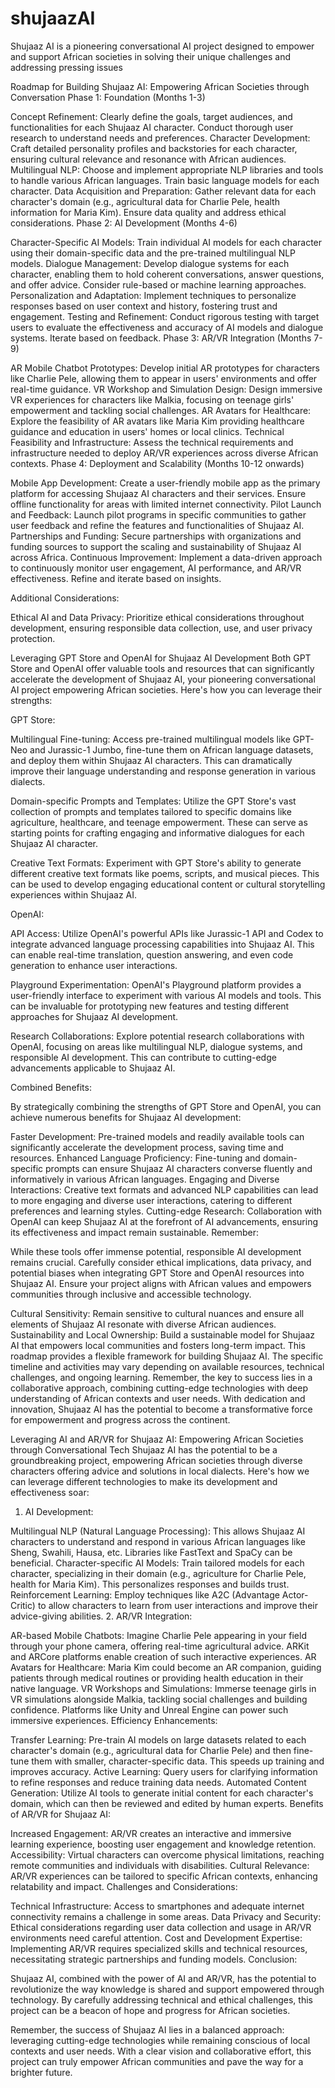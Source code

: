 # shujaazAI
Shujaaz AI is a pioneering conversational AI project designed to empower and support African societies in solving their unique challenges and addressing pressing issues

Roadmap for Building Shujaaz AI: Empowering African Societies through Conversation
Phase 1: Foundation (Months 1-3)

Concept Refinement: Clearly define the goals, target audiences, and functionalities for each Shujaaz AI character. Conduct thorough user research to understand needs and preferences.
Character Development: Craft detailed personality profiles and backstories for each character, ensuring cultural relevance and resonance with African audiences.
Multilingual NLP: Choose and implement appropriate NLP libraries and tools to handle various African languages. Train basic language models for each character.
Data Acquisition and Preparation: Gather relevant data for each character's domain (e.g., agricultural data for Charlie Pele, health information for Maria Kim). Ensure data quality and address ethical considerations.
Phase 2: AI Development (Months 4-6)

Character-Specific AI Models: Train individual AI models for each character using their domain-specific data and the pre-trained multilingual NLP models.
Dialogue Management: Develop dialogue systems for each character, enabling them to hold coherent conversations, answer questions, and offer advice. Consider rule-based or machine learning approaches.
Personalization and Adaptation: Implement techniques to personalize responses based on user context and history, fostering trust and engagement.
Testing and Refinement: Conduct rigorous testing with target users to evaluate the effectiveness and accuracy of AI models and dialogue systems. Iterate based on feedback.
Phase 3: AR/VR Integration (Months 7-9)

AR Mobile Chatbot Prototypes: Develop initial AR prototypes for characters like Charlie Pele, allowing them to appear in users' environments and offer real-time guidance.
VR Workshop and Simulation Design: Design immersive VR experiences for characters like Malkia, focusing on teenage girls' empowerment and tackling social challenges.
AR Avatars for Healthcare: Explore the feasibility of AR avatars like Maria Kim providing healthcare guidance and education in users' homes or local clinics.
Technical Feasibility and Infrastructure: Assess the technical requirements and infrastructure needed to deploy AR/VR experiences across diverse African contexts.
Phase 4: Deployment and Scalability (Months 10-12 onwards)

Mobile App Development: Create a user-friendly mobile app as the primary platform for accessing Shujaaz AI characters and their services. Ensure offline functionality for areas with limited internet connectivity.
Pilot Launch and Feedback: Launch pilot programs in specific communities to gather user feedback and refine the features and functionalities of Shujaaz AI.
Partnerships and Funding: Secure partnerships with organizations and funding sources to support the scaling and sustainability of Shujaaz AI across Africa.
Continuous Improvement: Implement a data-driven approach to continuously monitor user engagement, AI performance, and AR/VR effectiveness. Refine and iterate based on insights.

Additional Considerations:



Ethical AI and Data Privacy: Prioritize ethical considerations throughout development, ensuring responsible data collection, use, and user privacy protection.



Leveraging GPT Store and OpenAI for Shujaaz AI Development
Both GPT Store and OpenAI offer valuable tools and resources that can significantly accelerate the development of Shujaaz AI, your pioneering conversational AI project empowering African societies. Here's how you can leverage their strengths:

GPT Store:

Multilingual Fine-tuning: Access pre-trained multilingual models like GPT-Neo and Jurassic-1 Jumbo, fine-tune them on African language datasets, and deploy them within Shujaaz AI characters. This can dramatically improve their language understanding and response generation in various dialects.

Domain-specific Prompts and Templates: Utilize the GPT Store's vast collection of prompts and templates tailored to specific domains like agriculture, healthcare, and teenage empowerment. These can serve as starting points for crafting engaging and informative dialogues for each Shujaaz AI character.

Creative Text Formats: Experiment with GPT Store's ability to generate different creative text formats like poems, scripts, and musical pieces. This can be used to develop engaging educational content or cultural storytelling experiences within Shujaaz AI.

OpenAI:

API Access: Utilize OpenAI's powerful APIs like Jurassic-1 API and Codex to integrate advanced language processing capabilities into Shujaaz AI. This can enable real-time translation, question answering, and even code generation to enhance user interactions.

Playground Experimentation: OpenAI's Playground platform provides a user-friendly interface to experiment with various AI models and tools. This can be invaluable for prototyping new features and testing different approaches for Shujaaz AI development.

Research Collaborations: Explore potential research collaborations with OpenAI, focusing on areas like multilingual NLP, dialogue systems, and responsible AI development. This can contribute to cutting-edge advancements applicable to Shujaaz AI.

Combined Benefits:

By strategically combining the strengths of GPT Store and OpenAI, you can achieve numerous benefits for Shujaaz AI development:

Faster Development: Pre-trained models and readily available tools can significantly accelerate the development process, saving time and resources.
Enhanced Language Proficiency: Fine-tuning and domain-specific prompts can ensure Shujaaz AI characters converse fluently and informatively in various African languages.
Engaging and Diverse Interactions: Creative text formats and advanced NLP capabilities can lead to more engaging and diverse user interactions, catering to different preferences and learning styles.
Cutting-edge Research: Collaboration with OpenAI can keep Shujaaz AI at the forefront of AI advancements, ensuring its effectiveness and impact remain sustainable.
Remember:

While these tools offer immense potential, responsible AI development remains crucial. Carefully consider ethical implications, data privacy, and potential biases when integrating GPT Store and OpenAI resources into Shujaaz AI. Ensure your project aligns with African values and empowers communities through inclusive and accessible technology.




Cultural Sensitivity: Remain sensitive to cultural nuances and ensure all elements of Shujaaz AI resonate with diverse African audiences.
Sustainability and Local Ownership: Build a sustainable model for Shujaaz AI that empowers local communities and fosters long-term impact.
This roadmap provides a flexible framework for building Shujaaz AI. The specific timeline and activities may vary depending on available resources, technical challenges, and ongoing learning. Remember, the key to success lies in a collaborative approach, combining cutting-edge technologies with deep understanding of African contexts and user needs. With dedication and innovation, Shujaaz AI has the potential to become a transformative force for empowerment and progress across the continent.


Leveraging AI and AR/VR for Shujaaz AI: Empowering African Societies through Conversational Tech
Shujaaz AI has the potential to be a groundbreaking project, empowering African societies through diverse characters offering advice and solutions in local dialects. Here's how we can leverage different technologies to make its development and effectiveness soar:

1. AI Development:

Multilingual NLP (Natural Language Processing): This allows Shujaaz AI characters to understand and respond in various African languages like Sheng, Swahili, Hausa, etc. Libraries like FastText and SpaCy can be beneficial.
Character-specific AI Models: Train tailored models for each character, specializing in their domain (e.g., agriculture for Charlie Pele, health for Maria Kim). This personalizes responses and builds trust.
Reinforcement Learning: Employ techniques like A2C (Advantage Actor-Critic) to allow characters to learn from user interactions and improve their advice-giving abilities.
2. AR/VR Integration:

AR-based Mobile Chatbots: Imagine Charlie Pele appearing in your field through your phone camera, offering real-time agricultural advice. ARKit and ARCore platforms enable creation of such interactive experiences.
AR Avatars for Healthcare: Maria Kim could become an AR companion, guiding patients through medical routines or providing health education in their native language.
VR Workshops and Simulations: Immerse teenage girls in VR simulations alongside Malkia, tackling social challenges and building confidence. Platforms like Unity and Unreal Engine can power such immersive experiences.
Efficiency Enhancements:

Transfer Learning: Pre-train AI models on large datasets related to each character's domain (e.g., agricultural data for Charlie Pele) and then fine-tune them with smaller, character-specific data. This speeds up training and improves accuracy.
Active Learning: Query users for clarifying information to refine responses and reduce training data needs.
Automated Content Generation: Utilize AI tools to generate initial content for each character's domain, which can then be reviewed and edited by human experts.
Benefits of AR/VR for Shujaaz AI:

Increased Engagement: AR/VR creates an interactive and immersive learning experience, boosting user engagement and knowledge retention.
Accessibility: Virtual characters can overcome physical limitations, reaching remote communities and individuals with disabilities.
Cultural Relevance: AR/VR experiences can be tailored to specific African contexts, enhancing relatability and impact.
Challenges and Considerations:

Technical Infrastructure: Access to smartphones and adequate internet connectivity remains a challenge in some areas.
Data Privacy and Security: Ethical considerations regarding user data collection and usage in AR/VR environments need careful attention.
Cost and Development Expertise: Implementing AR/VR requires specialized skills and technical resources, necessitating strategic partnerships and funding models.
Conclusion:

Shujaaz AI, combined with the power of AI and AR/VR, has the potential to revolutionize the way knowledge is shared and support empowered through technology. By carefully addressing technical and ethical challenges, this project can be a beacon of hope and progress for African societies.

Remember, the success of Shujaaz AI lies in a balanced approach: leveraging cutting-edge technologies while remaining conscious of local contexts and user needs. With a clear vision and collaborative effort, this project can truly empower African communities and pave the way for a brighter future.
